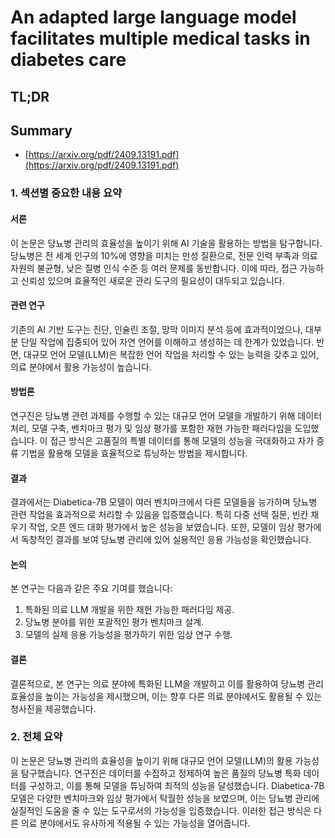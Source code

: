 # An adapted large language model facilitates multiple medical tasks in diabetes care
## TL;DR
## Summary
- [https://arxiv.org/pdf/2409.13191.pdf](https://arxiv.org/pdf/2409.13191.pdf)

### 1. 섹션별 중요한 내용 요약

#### 서론
이 논문은 당뇨병 관리의 효율성을 높이기 위해 AI 기술을 활용하는 방법을 탐구합니다. 당뇨병은 전 세계 인구의 10%에 영향을 미치는 만성 질환으로, 전문 인력 부족과 의료 자원의 불균형, 낮은 질병 인식 수준 등 여러 문제를 동반합니다. 이에 따라, 접근 가능하고 신뢰성 있으며 효율적인 새로운 관리 도구의 필요성이 대두되고 있습니다.

#### 관련 연구
기존의 AI 기반 도구는 진단, 인슐린 조절, 망막 이미지 분석 등에 효과적이었으나, 대부분 단일 작업에 집중되어 있어 자연 언어를 이해하고 생성하는 데 한계가 있었습니다. 반면, 대규모 언어 모델(LLM)은 복잡한 언어 작업을 처리할 수 있는 능력을 갖추고 있어, 의료 분야에서 활용 가능성이 높습니다.

#### 방법론
연구진은 당뇨병 관련 과제를 수행할 수 있는 대규모 언어 모델을 개발하기 위해 데이터 처리, 모델 구축, 벤치마크 평가 및 임상 평가를 포함한 재현 가능한 패러다임을 도입했습니다. 이 접근 방식은 고품질의 특별 데이터를 통해 모델의 성능을 극대화하고 자가 증류 기법을 활용해 모델을 효율적으로 튜닝하는 방법을 제시합니다.

#### 결과
결과에서는 Diabetica-7B 모델이 여러 벤치마크에서 다른 모델들을 능가하며 당뇨병 관련 작업을 효과적으로 처리할 수 있음을 입증했습니다. 특히 다중 선택 질문, 빈칸 채우기 작업, 오픈 엔드 대화 평가에서 높은 성능을 보였습니다. 또한, 모델이 임상 평가에서 독창적인 결과를 보여 당뇨병 관리에 있어 실용적인 응용 가능성을 확인했습니다.

#### 논의
본 연구는 다음과 같은 주요 기여를 했습니다:
1. 특화된 의료 LLM 개발을 위한 재현 가능한 패러다임 제공.
2. 당뇨병 분야를 위한 포괄적인 평가 벤치마크 설계.
3. 모델의 실제 응용 가능성을 평가하기 위한 임상 연구 수행.

#### 결론
결론적으로, 본 연구는 의료 분야에 특화된 LLM을 개발하고 이를 활용하여 당뇨병 관리 효율성을 높이는 가능성을 제시했으며, 이는 향후 다른 의료 분야에서도 활용될 수 있는 청사진을 제공했습니다.

### 2. 전체 요약
이 논문은 당뇨병 관리의 효율성을 높이기 위해 대규모 언어 모델(LLM)의 활용 가능성을 탐구했습니다. 연구진은 데이터를 수집하고 정제하여 높은 품질의 당뇨병 특화 데이터를 구성하고, 이를 통해 모델을 튜닝하여 최적의 성능을 달성했습니다. Diabetica-7B 모델은 다양한 벤치마크와 임상 평가에서 탁월한 성능을 보였으며, 이는 당뇨병 관리에 실질적인 도움을 줄 수 있는 도구로서의 가능성을 입증했습니다. 이러한 접근 방식은 다른 의료 분야에서도 유사하게 적용될 수 있는 가능성을 열어줍니다.